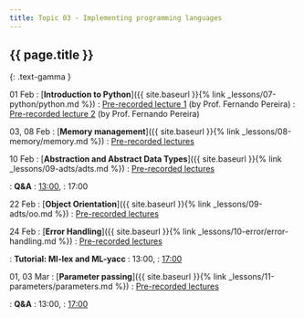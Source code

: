 ```yaml
---
title: Topic 03 - Implementing programming languages
---
```


## {{ page.title }}
{: .text-gamma }

01 Feb
: [**Introduction to Python**]({{ site.baseurl }}{% link _lessons/07-python/python.md %})
  : [Pre-recorded lecture 1](https://youtu.be/wSnCxSrHcho) (by Prof. Fernando Pereira)
  : [Pre-recorded lecture 2](https://youtu.be/0eJk49Qqvxk) (by Prof. Fernando Pereira)

03, 08 Feb
: [**Memory management**]({{ site.baseurl }}{% link _lessons/08-memory/memory.md %})
  : [Pre-recorded lectures](https://www.youtube.com/playlist?list=PLeIbBi3CwMZxEik6SHGVkc1x1VtTJBsaR)

10 Feb
: [**Abstraction and Abstract Data Types**]({{ site.baseurl }}{% link _lessons/09-adts/adts.md %})
  : [Pre-recorded lectures](https://www.youtube.com/playlist?list=PLeIbBi3CwMZzTwPtz2Vm4SoaB_aHaQMAU)

: **Q&A**
  : [13:00](https://youtu.be/OxTI_YkM2A4),
  : 17:00

22 Feb
: [**Object Orientation**]({{ site.baseurl }}{% link _lessons/09-adts/oo.md %})
  : [Pre-recorded lectures](https://www.youtube.com/playlist?list=PLeIbBi3CwMZwZ3_74fYH6KVaUb_q2tG5c)

24 Feb
: [**Error Handling**]({{ site.baseurl }}{% link _lessons/10-error/error-handling.md %})
  : [Pre-recorded lectures](https://www.youtube.com/playlist?list=PLeIbBi3CwMZyTxht1aVqX2GC10Ol8qTVG)

: **Tutorial: Ml-lex and ML-yacc**
  : 13:00,
  : [17:00](https://youtu.be/YP6pKyK-kzk)

01, 03 Mar
: [**Parameter passing**]({{ site.baseurl }}{% link _lessons/11-parameters/parameters.md %})
  : [Pre-recorded lectures](https://www.youtube.com/playlist?list=PLeIbBi3CwMZxCfI53xXJQdDkCF0YbgGbm)

: **Q&A**
  : 13:00,
  : [17:00](https://youtu.be/8PN11nAq-8Q)
